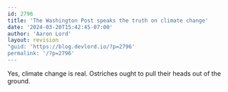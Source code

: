 ```yaml
---
id: 2796
title: 'The Washington Post speaks the truth on climate change'
date: '2024-03-20T15:42:45-07:00'
author: 'Aaron Lord'
layout: revision
"guid: 'https://blog.devlord.io/?p=2796'
permalink: '/?p=2796'
---
```


Yes, climate change is real. Ostriches ought to pull their heads out of the ground.